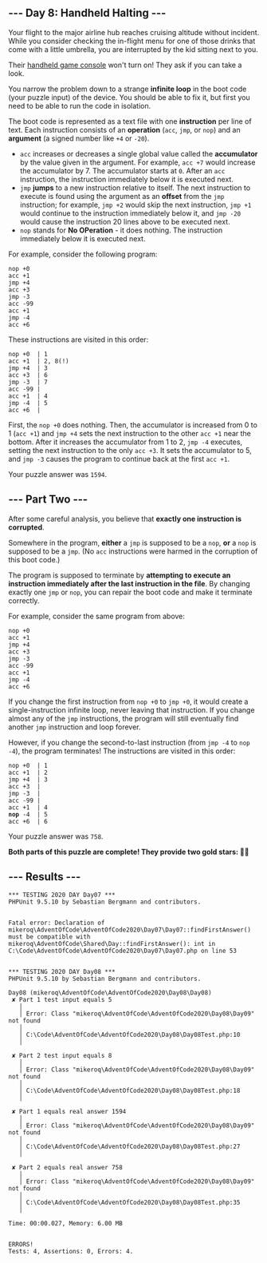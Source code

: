 <article class="day-desc"><h2>--- Day 8: Handheld Halting ---</h2><p>Your flight to the major airline hub reaches cruising altitude without incident.  While you consider checking the in-flight menu for one of those drinks that come with a little umbrella, you are interrupted by the kid sitting next to you.</p>
<p>Their <a target="_blank" href="https://en.wikipedia.org/wiki/Handheld_game_console">handheld game console</a> won't turn on! They ask if you can take a look.</p>
<p>You narrow the problem down to a strange <b>infinite loop</b> in the <span title="A trendy new line of encrypted footwear?">boot code</span> (your puzzle input) of the device. You should be able to fix it, but first you need to be able to run the code in isolation.</p>
<p>The boot code is represented as a text file with one <b>instruction</b> per line of text. Each instruction consists of an <b>operation</b> (<code>acc</code>, <code>jmp</code>, or <code>nop</code>) and an <b>argument</b> (a signed number like <code>+4</code> or <code>-20</code>).</p>
<ul>
<li><code>acc</code> increases or decreases a single global value called the <b>accumulator</b> by the value given in the argument. For example, <code>acc +7</code> would increase the accumulator by 7. The accumulator starts at <code>0</code>. After an <code>acc</code> instruction, the instruction immediately below it is executed next.</li>
<li><code>jmp</code> <b>jumps</b> to a new instruction relative to itself. The next instruction to execute is found using the argument as an <b>offset</b> from the <code>jmp</code> instruction; for example, <code>jmp +2</code> would skip the next instruction, <code>jmp +1</code> would continue to the instruction immediately below it, and <code>jmp -20</code> would cause the instruction 20 lines above to be executed next.</li>
<li><code>nop</code> stands for <b>No OPeration</b> - it does nothing.  The instruction immediately below it is executed next.</li>
</ul>
<p>For example, consider the following program:</p>
<pre><code>nop +0
acc +1
jmp +4
acc +3
jmp -3
acc -99
acc +1
jmp -4
acc +6
</code></pre>
<p>These instructions are visited in this order:</p>
<pre><code>nop +0  | 1
acc +1  | 2, 8(!)
jmp +4  | 3
acc +3  | 6
jmp -3  | 7
acc -99 |
acc +1  | 4
jmp -4  | 5
acc +6  |
</code></pre>
<p>First, the <code>nop +0</code> does nothing. Then, the accumulator is increased from 0 to 1 (<code>acc +1</code>) and <code>jmp +4</code> sets the next instruction to the other <code>acc +1</code> near the bottom. After it increases the accumulator from 1 to 2, <code>jmp -4</code> executes, setting the next instruction to the only <code>acc +3</code>. It sets the accumulator to 5, and <code>jmp -3</code> causes the program to continue back at the first <code>acc +1</code>.</p>



</article>
<p>Your puzzle answer was <code>1594</code>.</p><article class="day-desc"><h2 id="part2">--- Part Two ---</h2><p>After some careful analysis, you believe that <b>exactly one instruction is corrupted</b>.</p>
<p>Somewhere in the program, <b>either</b> a <code>jmp</code> is supposed to be a <code>nop</code>, <b>or</b> a <code>nop</code> is supposed to be a <code>jmp</code>. (No <code>acc</code> instructions were harmed in the corruption of this boot code.)</p>
<p>The program is supposed to terminate by <b>attempting to execute an instruction immediately after the last instruction in the file</b>. By changing exactly one <code>jmp</code> or <code>nop</code>, you can repair the boot code and make it terminate correctly.</p>
<p>For example, consider the same program from above:</p>
<pre><code>nop +0
acc +1
jmp +4
acc +3
jmp -3
acc -99
acc +1
jmp -4
acc +6
</code></pre>
<p>If you change the first instruction from <code>nop +0</code> to <code>jmp +0</code>, it would create a single-instruction infinite loop, never leaving that instruction.  If you change almost any of the <code>jmp</code> instructions, the program will still eventually find another <code>jmp</code> instruction and loop forever.</p>
<p>However, if you change the second-to-last instruction (from <code>jmp -4</code> to <code>nop -4</code>), the program terminates! The instructions are visited in this order:</p>
<pre><code>nop +0  | 1
acc +1  | 2
jmp +4  | 3
acc +3  |
jmp -3  |
acc -99 |
acc +1  | 4
<b>nop</b> -4  | 5
acc +6  | 6
</code></pre>


</article>
<p>Your puzzle answer was <code>758</code>.</p><p class="day-success"><b>Both parts of this puzzle are complete! They provide two gold stars: 🌟🌟</b></p>
<h2>--- Results ---</h2>
<pre><code>*** TESTING 2020 DAY Day07 ***
PHPUnit 9.5.10 by Sebastian Bergmann and contributors.


Fatal error: Declaration of mikeroq\AdventOfCode\AdventOfCode2020\Day07\Day07::findFirstAnswer() must be compatible with mikeroq\AdventOfCode\Shared\Day::findFirstAnswer(): int in C:\Code\AdventOfCode\AdventOfCode2020\Day07\Day07.php on line 53
</code></pre>
<pre><code>*** TESTING 2020 DAY Day08 ***
PHPUnit 9.5.10 by Sebastian Bergmann and contributors.

Day08 (mikeroq\AdventOfCode\AdventOfCode2020\Day08\Day08)
 ✘ Part 1 test input equals 5
   │
   │ Error: Class "mikeroq\AdventOfCode\AdventOfCode2020\Day08\Day09" not found
   │
   │ C:\Code\AdventOfCode\AdventOfCode2020\Day08\Day08Test.php:10
   │

 ✘ Part 2 test input equals 8
   │
   │ Error: Class "mikeroq\AdventOfCode\AdventOfCode2020\Day08\Day09" not found
   │
   │ C:\Code\AdventOfCode\AdventOfCode2020\Day08\Day08Test.php:18
   │

 ✘ Part 1 equals real answer 1594
   │
   │ Error: Class "mikeroq\AdventOfCode\AdventOfCode2020\Day08\Day09" not found
   │
   │ C:\Code\AdventOfCode\AdventOfCode2020\Day08\Day08Test.php:27
   │

 ✘ Part 2 equals real answer 758
   │
   │ Error: Class "mikeroq\AdventOfCode\AdventOfCode2020\Day08\Day09" not found
   │
   │ C:\Code\AdventOfCode\AdventOfCode2020\Day08\Day08Test.php:35
   │

Time: 00:00.027, Memory: 6.00 MB


ERRORS!
Tests: 4, Assertions: 0, Errors: 4.
</code></pre>